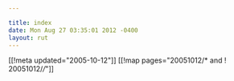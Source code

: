 ```yaml
---

title: index
date: Mon Aug 27 03:35:01 2012 -0400
layout: rut
---
```


[[!meta updated="2005-10-12"]]
[[!map pages="20051012/* and ! 20051012/*/*"]]
